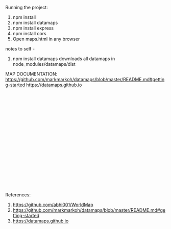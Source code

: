 Running the project: 
1. npm install 
2. npm install datamaps
3. npm install express
4. npm install cors
5. Open maps.html in any browser

notes to self - 
1.  npm install datamaps downloads all datamaps in node_modules/datamaps/dist

MAP DOCUMENTATION: 
   https://github.com/markmarkoh/datamaps/blob/master/README.md#getting-started
   https://datamaps.github.io
   <script src="node_modules/datamaps/dist/datamaps.world.min.js"></script>
   <div id="container" style="position: relative; width: 500px; height: 300px;"></div>
   <script>
       var map = new Datamap({element: document.getElementById('container')});
   </script>

References:
1. https://github.com/abhi001/WorldMap
2. https://github.com/markmarkoh/datamaps/blob/master/README.md#getting-started
3. https://datamaps.github.io

